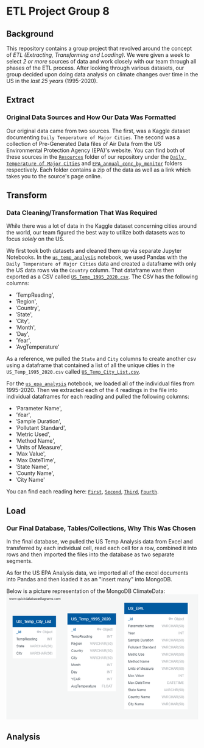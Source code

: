 # ETL Project Group 8

## Background
This repository contains a group project that revolved around the concept of *ETL (Extracting, Transforming and Loading)*. We were given a week to select *2 or more* sources of data and work closely with our team through all phases of the ETL process. After looking through various datasets, our group decided upon doing data analysis on climate changes over time in the US in the *last 25 years* (1995-2020). 

## Extract
### Original Data Sources and How Our Data Was Formatted
Our original data came from two sources. The first, was a Kaggle dataset documenting `Daily Temperature of Major Cities`. The second was a collection of Pre-Generated Data files of Air Data from the US Environmental Protection Agency (EPA)'s website. You can find both of these sources in the [`Resources`](Resources) folder of our repository under the [`Daily Temperature of Major Cities`](Resources/Daily%20Temperature%20of%20Major%20Cities) and [`EPA_annual_conc_by_monitor`](Resources/EPA_annual_conc_by_monitor) folders respectively. Each folder contains a zip of the data as well as a link which takes you to the source's page online. 

## Transform
### Data Cleaning/Transformation That Was Required
While there was a lot of data in the Kaggle dataset concerning cities around the world, our team figured the best way to utilize both datasets was to focus *solely* on the US. 

We first took both datasets and cleaned them up via separate Jupyter Notebooks. In the [`us_temp_analysis`](us_temp_analysis.ipynb) notebook, we used Pandas with the `Daily Temperature of Major Cities` data and created a dataframe with only the US data rows via the `Country` column. That dataframe was then exported as a CSV called [`US_Temp_1995_2020.csv`](Resources/US_Temp_1995_2020.csv). The CSV has the following columns:
* 'TempReading',
* 'Region',
* 'Country',
* 'State',
* 'City',
* 'Month',
* 'Day',
* 'Year',
* 'AvgTemperature'

As a reference, we pulled the `State` and `City` columns to create another csv using a dataframe that contained a list of all the unique cities in the `US_Temp_1995_2020.csv` called [`US_Temp_City_List.csv`](Resources/US_Temp_City_List.csv).

For the [`us_epa_analysis`](us_epa_analysis.ipynb) notebook, we loaded all of the individual files from 1995-2020. Then we extracted each of the 4 readings in the file into individual dataframes for each reading and pulled the following columns: 
* 'Parameter Name',
* 'Year',
* 'Sample Duration',
* 'Pollutant Standard',
* 'Metric Used',
* 'Method Name',
* 'Units of Measure',
* 'Max Value',
* 'Max DateTime',
* 'State Name',
* 'County Name',
* 'City Name'

You can find each reading here: [`First`](Resources/US_EPA_1995_2020_first.zip), [`Second`](Resources/US_EPA_1995_2020_second.zip), [`Third`](Resources/US_EPA_1995_2020_third.zip), [`Fourth`](Resources/US_EPA_1995_2020_fourth.zip). 

## Load
### Our Final Database, Tables/Collections, Why This Was Chosen

In the final database, we pulled the US Temp Analysis data from Excel and transferred by each individual cell, read each cell for a row, combined it into rows and then imported the files into the database as two separate segments.

As for the US EPA Analysis data, we imported all of the excel documents into Pandas and then loaded it as an "insert many" into MongoDB. 

Below is a picture representation of the MongoDB ClimateData:
![ClimateData Schema Picture](Images/ClimateData%20Schema.png)

## Analysis
